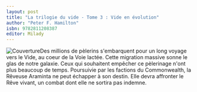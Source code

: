 ```yaml
---
layout: post
title: "La trilogie du vide - Tome 3 : Vide en évolution"
author: "Peter F. Hamilton"
isbn: 9782811208387
editor: Milady
---
```


![Couverture](/img/9782811208387.jpg)Des millions de pèlerins s'embarquent pour un long voyage vers le Vide, au coeur de la Voie lactée. Cette migration massive sonne le glas de notre galaxie. Ceux qui souhaitent empêcher ce pèlerinage n'ont plus beaucoup de temps. Poursuivie par les factions du Commonwealth, la Rêveuse Araminta ne peut échapper à son destin. Elle devra affronter le Rêve vivant, un combat dont elle ne sortira pas indemne.